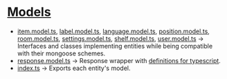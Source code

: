 # [Models](https://github.com/PBL-Pick-By-Light/BE-Backend/tree/main/src/models)

* [item.model.ts](https://github.com/PBL-Pick-By-Light/BE-Backend/blob/development/src/models/item.model.ts), [label.model.ts](https://github.com/PBL-Pick-By-Light/BE-Backend/blob/development/src/models/label.model.ts), [language.model.ts](https://github.com/PBL-Pick-By-Light/BE-Backend/blob/development/src/models/language.model.ts), [position.model.ts](https://github.com/PBL-Pick-By-Light/BE-Backend/blob/development/src/models/position.model.ts), [room.model.ts](https://github.com/PBL-Pick-By-Light/BE-Backend/blob/development/src/models/room.model.ts), [settings.model.ts](https://github.com/PBL-Pick-By-Light/BE-Backend/blob/development/src/models/settings.model.ts), [shelf.model.ts](https://github.com/PBL-Pick-By-Light/BE-Backend/blob/development/src/models/shelf.model.ts), [user.model.ts](https://github.com/PBL-Pick-By-Light/BE-Backend/blob/development/src/models/user.model.ts) -> Interfaces and classes implementing entities while being compatible with their mongoose schemes.
* [response.model.ts](https://github.com/PBL-Pick-By-Light/BE-Backend/blob/development/src/models/response.model.ts) -> Response wrapper with [definitions for typescript](https://github.com/PBL-Pick-By-Light/BE-Backend/blob/development/src/models/response.model.d.ts). 
* [index.ts](https://github.com/PBL-Pick-By-Light/BE-Backend/blob/development/src/models/index.ts) -> Exports each entity's model.